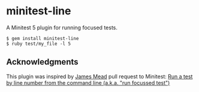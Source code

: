 # minitest-line

A Minitest 5 plugin for running focused tests.

```
$ gem install minitest-line
$ ruby test/my_file -l 5
```

## Acknowledgments

This plugin was inspired by [James Mead](https://github.com/floehopper) pull request to Minitest: [Run a test by line number from the command line (a.k.a. "run focussed test")](https://github.com/seattlerb/minitest/pull/267)

